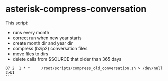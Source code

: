 # asterisk-compress-conversation

This script:
 - runs every month
 - correct run when new year starts
 - create month dir and year dir
 - compress (bzip2) conversation files
 - move files to dirs
 - delete calls from $SOURCE that older than 365 days

````
07 2  1 * *     /root/scripts/compress_old_conversation.sh > /dev/null 2>&1
```
